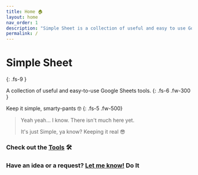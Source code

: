 ```yaml
---
title: Home 🏠
layout: home
nav_order: 1
description: "Simple Sheet is a collection of useful and easy to use Google Sheets tools."
permalink: /
---
```


# Simple Sheet
{: .fs-9 }

A collection of useful and easy-to-use Google Sheets tools.
{: .fs-6 .fw-300 }

Keep it simple, smarty-pants 🤓
{: .fs-5 .fw-500}

> Yeah yeah... I know. There isn't much here yet. 
>
> It's just Simple, ya know? Keeping it real 😎

### Check out the [Tools](/docs/tools/get-asset-prices/) 🛠️

### Have an idea or a request? <a href="https://google.com" target="_blank" rel="noopener">Let me know!</a> Do It 